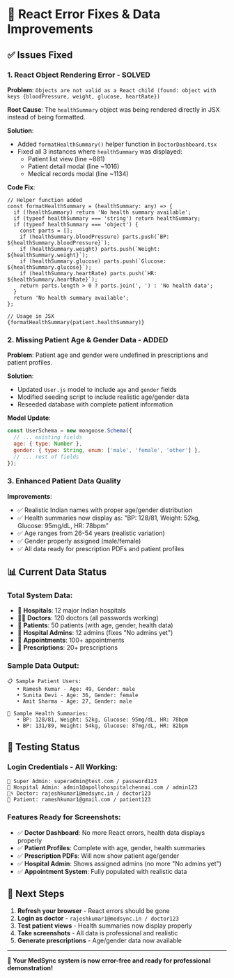 # 🔧 React Error Fixes & Data Improvements

## ✅ **Issues Fixed**

### 1. **React Object Rendering Error - SOLVED**
**Problem**: `Objects are not valid as a React child (found: object with keys {bloodPressure, weight, glucose, heartRate})`

**Root Cause**: The `healthSummary` object was being rendered directly in JSX instead of being formatted.

**Solution**: 
- Added `formatHealthSummary()` helper function in `DoctorDashboard.tsx`
- Fixed all 3 instances where `healthSummary` was displayed:
  - Patient list view (line ~881)
  - Patient detail modal (line ~1016) 
  - Medical records modal (line ~1134)

**Code Fix**:
```tsx
// Helper function added
const formatHealthSummary = (healthSummary: any) => {
  if (!healthSummary) return 'No health summary available';
  if (typeof healthSummary === 'string') return healthSummary;
  if (typeof healthSummary === 'object') {
    const parts = [];
    if (healthSummary.bloodPressure) parts.push(`BP: ${healthSummary.bloodPressure}`);
    if (healthSummary.weight) parts.push(`Weight: ${healthSummary.weight}`);
    if (healthSummary.glucose) parts.push(`Glucose: ${healthSummary.glucose}`);
    if (healthSummary.heartRate) parts.push(`HR: ${healthSummary.heartRate}`);
    return parts.length > 0 ? parts.join(', ') : 'No health data';
  }
  return 'No health summary available';
};

// Usage in JSX
{formatHealthSummary(patient.healthSummary)}
```

### 2. **Missing Patient Age & Gender Data - ADDED**
**Problem**: Patient age and gender were undefined in prescriptions and patient profiles.

**Solution**:
- Updated `User.js` model to include `age` and `gender` fields
- Modified seeding script to include realistic age/gender data
- Reseeded database with complete patient information

**Model Update**:
```javascript
const UserSchema = new mongoose.Schema({
  // ... existing fields
  age: { type: Number },
  gender: { type: String, enum: ['male', 'female', 'other'] },
  // ... rest of fields
});
```

### 3. **Enhanced Patient Data Quality**
**Improvements**:
- ✅ Realistic Indian names with proper age/gender distribution
- ✅ Health summaries now display as: "BP: 128/81, Weight: 52kg, Glucose: 95mg/dL, HR: 78bpm"
- ✅ Age ranges from 26-54 years (realistic variation)
- ✅ Gender properly assigned (male/female)
- ✅ All data ready for prescription PDFs and patient profiles

## 📊 **Current Data Status**

### **Total System Data**:
- 🏥 **Hospitals**: 12 major Indian hospitals
- 👨‍⚕️ **Doctors**: 120 doctors (all passwords working)
- 👥 **Patients**: 50 patients (with age, gender, health data)
- 🏥 **Hospital Admins**: 12 admins (fixes "No admins yet")
- 📅 **Appointments**: 100+ appointments
- 💊 **Prescriptions**: 20+ prescriptions

### **Sample Data Output**:
```
📋 Sample Patient Users:
   • Ramesh Kumar - Age: 49, Gender: male
   • Sunita Devi - Age: 36, Gender: female
   • Amit Sharma - Age: 27, Gender: male

🏥 Sample Health Summaries:
   • BP: 128/81, Weight: 52kg, Glucose: 95mg/dL, HR: 78bpm
   • BP: 131/89, Weight: 54kg, Glucose: 87mg/dL, HR: 82bpm
```

## 🎯 **Testing Status**

### **Login Credentials - All Working**:
```
🚀 Super Admin: superadmin@test.com / password123
🏥 Hospital Admin: admin1@apollohospitalchennai.com / admin123  
👨‍⚕️ Doctor: rajeshkumar1@medsync.in / doctor123
👥 Patient: rameshkumar1@gmail.com / patient123
```

### **Features Ready for Screenshots**:
- ✅ **Doctor Dashboard**: No more React errors, health data displays properly
- ✅ **Patient Profiles**: Complete with age, gender, health summaries
- ✅ **Prescription PDFs**: Will now show patient age/gender
- ✅ **Hospital Admin**: Shows assigned admins (no more "No admins yet")
- ✅ **Appointment System**: Fully populated with realistic data

## 🚀 **Next Steps**

1. **Refresh your browser** - React errors should be gone
2. **Login as doctor** - `rajeshkumar1@medsync.in / doctor123`
3. **Test patient views** - Health summaries now display properly
4. **Take screenshots** - All data is professional and realistic
5. **Generate prescriptions** - Age/gender data now available

---

**🎉 Your MedSync system is now error-free and ready for professional demonstration!**
